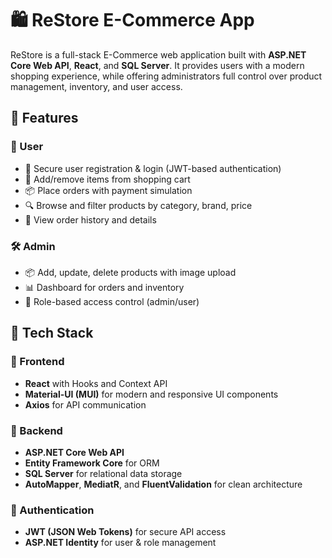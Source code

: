 # 🛍️ ReStore E-Commerce App

ReStore is a full-stack E-Commerce web application built with **ASP.NET Core Web API**, **React**, and **SQL Server**. It provides users with a modern shopping experience, while offering administrators full control over product management, inventory, and user access.

## 🚀 Features

### 👥 User
- 🔐 Secure user registration & login (JWT-based authentication)
- 🛒 Add/remove items from shopping cart
- 📦 Place orders with payment simulation
- 🔍 Browse and filter products by category, brand, price
- 📄 View order history and details

### 🛠️ Admin
- 📦 Add, update, delete products with image upload
- 📊 Dashboard for orders and inventory
- 👤 Role-based access control (admin/user)

## 🧰 Tech Stack

### 🔹 Frontend
- **React** with Hooks and Context API
- **Material-UI (MUI)** for modern and responsive UI components
- **Axios** for API communication

### 🔹 Backend
- **ASP.NET Core Web API**
- **Entity Framework Core** for ORM
- **SQL Server** for relational data storage
- **AutoMapper**, **MediatR**, and **FluentValidation** for clean architecture

### 🔹 Authentication
- **JWT (JSON Web Tokens)** for secure API access
- **ASP.NET Identity** for user & role management




